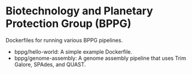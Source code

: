 # Biotechnology and Planetary Protection Group (BPPG)

Dockerfiles for running various BPPG pipelines.

* bppg/hello-world: A simple example Dockerfile.
* bppg/genome-assembly: A genome assembly pipeline that uses Trim Galore, SPAdes, and QUAST.
